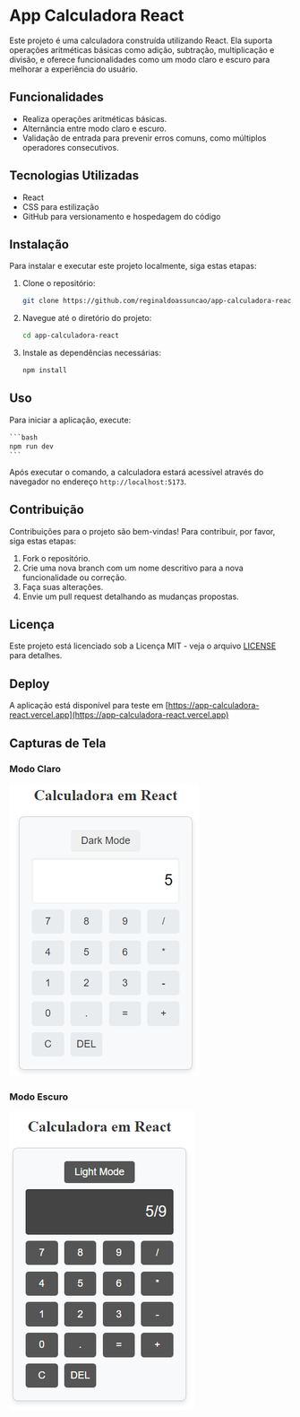 # App Calculadora React

Este projeto é uma calculadora construída utilizando React. Ela suporta operações aritméticas básicas como adição, subtração, multiplicação e divisão, e oferece funcionalidades como um modo claro e escuro para melhorar a experiência do usuário.

## Funcionalidades

- Realiza operações aritméticas básicas.
- Alternância entre modo claro e escuro.
- Validação de entrada para prevenir erros comuns, como múltiplos operadores consecutivos.

## Tecnologias Utilizadas

- React
- CSS para estilização
- GitHub para versionamento e hospedagem do código

## Instalação

Para instalar e executar este projeto localmente, siga estas etapas:

1. Clone o repositório:

    ```bash
    git clone https://github.com/reginaldoassuncao/app-calculadora-react.git
    ```

2. Navegue até o diretório do projeto:

    ```bash
    cd app-calculadora-react
    ```

3. Instale as dependências necessárias:

    ```bash
    npm install
    ```

## Uso

Para iniciar a aplicação, execute:

    ```bash
    npm run dev
    ```

Após executar o comando, a calculadora estará acessível através do navegador no endereço `http://localhost:5173`.

## Contribuição

Contribuições para o projeto são bem-vindas! Para contribuir, por favor, siga estas etapas:

1. Fork o repositório.
2. Crie uma nova branch com um nome descritivo para a nova funcionalidade ou correção.
3. Faça suas alterações.
4. Envie um pull request detalhando as mudanças propostas.

## Licença

Este projeto está licenciado sob a Licença MIT - veja o arquivo [LICENSE](LICENSE) para detalhes.

## Deploy

A aplicação está disponível para teste em [https://app-calculadora-react.vercel.app](https://app-calculadora-react.vercel.app)

## Capturas de Tela

### Modo Claro
![Modo Claro](public/screenshots/light-mode.png)

### Modo Escuro
![Modo Escuro](public/screenshots/dark-mode.png)
